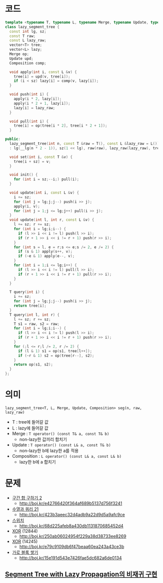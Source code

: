 # 코드
```cpp
template <typename T, typename L, typename Merge, typename Update, typename Composition>
class lazy_segment_tree {
  const int lg, sz;
  const T raw;
  const L lazy_raw;
  vector<T> tree;
  vector<L> lazy;
  Merge op;
  Update upd;
  Composition comp;

  void apply(int i, const L &v) {
    tree[i] = upd(v, tree[i]);
    if (i < sz) lazy[i] = comp(v, lazy[i]);
  }

  void push(int i) {
    apply(i * 2, lazy[i]);
    apply(i * 2 + 1, lazy[i]);
    lazy[i] = lazy_raw;
  }

  void pull(int i) {
    tree[i] = op(tree[i * 2], tree[i * 2 + 1]);
  }

public:
  lazy_segment_tree(int n, const T &raw = T(), const L &lazy_raw = L())
  : lg(__lg(n * 2 - 1)), sz(1 << lg), raw(raw), lazy_raw(lazy_raw), tree(sz * 2, raw), lazy(sz * 2, lazy_raw) {}

  void set(int i, const T &v) {
    tree[i + sz] = v;
  }

  void init() {
    for (int i = sz;--i;) pull(i);
  }

  void update(int i, const L &v) {
    i += sz;
    for (int j = lg;j;j--) push(i >> j);
    apply(i, v);
    for (int j = 1;j <= lg;j++) pull(i >> j);
  }
  void update(int l, int r, const L &v) {
    l += sz; r += sz;
    for (int i = lg;i;i--) {
      if (l >> i << i != l) push(l >> i);
      if (r + 1 >> i << i != r + 1) push(r >> i);
    }
    for (int s = l, e = r;s <= e;s /= 2, e /= 2) {
      if (s & 1) apply(s++, v);
      if (~e & 1) apply(e--, v);
    }
    for (int i = 1;i <= lg;i++) {
      if (l >> i << i != l) pull(l >> i);
      if (r + 1 >> i << i != r + 1) pull(r >> i);
    }
  }

  T query(int i) {
    i += sz;
    for (int j = lg;j;j--) push(i >> j);
    return tree[i];
  }
  T query(int l, int r) {
    l += sz; r += sz;
    T s1 = raw, s2 = raw;
    for (int i = lg;i;i--) {
      if (l >> i << i != l) push(l >> i);
      if (r + 1 >> i << i != r + 1) push(r >> i);
    }
    for (;l <= r;l /= 2, r /= 2) {
      if (l & 1) s1 = op(s1, tree[l++]);
      if (~r & 1) s2 = op(tree[r--], s2);
    }
    return op(s1, s2);
  }
};
```

# 의미
`lazy_segment_tree<T, L, Merge, Update, Composition> seg(n, raw, lazy_raw)`

* T : tree에 들어갈 값
* L : lazy에 들어갈 값
* Merge : `T operator() (const T& a, const T& b)`
  * non-lazy한  값끼리 합치기
* Update : `T operator() (const L& a, const T& b)`
  * non-lazy한 b에 lazy한 a를 적용
* Composition : `L operator() (const L& a, const L& b)`
  * lazy한 b에 a 합치기

# 문제
* [구간 합 구하기 2](https://boj.kr/10999)
  * http://boj.kr/e42766420f364af689b5137d756f3241
* [수열과 쿼리 21](https://boj.kr/16975)
  * http://boj.kr/423b3aeec32d4adb9a22d9d5a9afc9ce
* [스위치](https://boj.kr/1395)
  * http://boj.kr/68d225afeb8a430db1131870685452d4
* [XOR](https://boj.kr/12844) (12844)
  * http://boj.kr/250ab06024954f229a38d38733ee8269
* [XOR](https://boj.kr/14245) (14245)
  * http://boj.kr/e79c9109db6f47beaa60ea243a43ce3b
* [가로 블록 쌓기](https://boj.kr/18407)
  * http://boj.kr/15e191d543e7426fae5dc682a6de0134

## [Segment Tree with Lazy Propagation의 비재귀 구현](https://www.acmicpc.net/blog/view/117)
